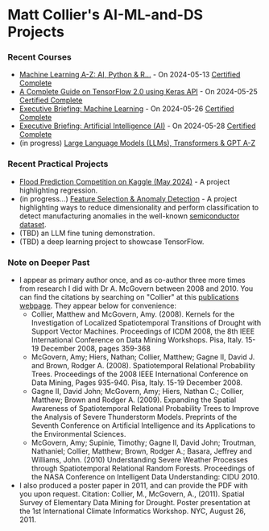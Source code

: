 # Matt Collier's AI-ML-and-DS Projects

### Recent Courses
* [Machine Learning A-Z: AI, Python & R...](https://www.udemy.com/course/machinelearning/learn/lecture/35617946?start=1#overview) - On 2024-05-13 [Certified Complete](https://www.udemy.com/certificate/UC-a021173a-48e8-4361-bc88-f45206995b76/)
* [A Complete Guide on TensorFlow 2.0 using Keras API](https://community.superdatascience.com/c/tensorflow-keras-api/) - On 2024-05-25 [Certified Complete](https://credsverse.com/credentials/14089047-13b7-4346-b274-4f9dd5a30ba1)
* [Executive Briefing: Machine Learning](https://community.superdatascience.com/c/executive-ml/) - On 2024-05-26 [Certified Complete](https://credsverse.com/credentials/36d89d19-2df1-4c11-ba1f-1a8fc5971cd4)
* [Executive Briefing: Artificial Intelligence (AI)](https://community.superdatascience.com/c/executive-ai/) - On 2024-05-28 [Certified Complete](https://credsverse.com/credentials/3acf295a-10fd-4ef2-8b59-613ff256a214)
* (in progress) [Large Language Models (LLMs), Transformers & GPT A-Z](https://community.superdatascience.com/c/llm-gpt/)

### Recent Practical Projects
* [Flood Prediction Competition on Kaggle (May 2024)](https://colab.research.google.com/drive/1DMYd0Bffts5P7kARmYJKKCzqpQaDDYGe?usp=sharing) - A project highlighting regression.
* (in progress...) [Feature Selection & Anomaly Detection](https://colab.research.google.com/drive/16pCUBH4hmv98x3j9xxV1_Hvp3YqJX3aU?usp=sharing) - A project highlighting ways to reduce dimensionality and perform classification to detect manufacturing anomalies in the well-known [semiconductor dataset](https://www.kaggle.com/datasets/paresh2047/uci-semcom).
* (TBD) an LLM fine tuning demonstration.
* (TBD) a deep learning project to showcase TensorFlow.

### Note on Deeper Past
* I appear as primary author once, and as co-author three more times from research I did with Dr A. McGovern between 2008 and 2010. You can find the citations by searching on "Collier" at this [publications webpage](https://mcgovern-fagg.org/amy/publications/). They appear below for convenience:
  * Collier, Matthew and McGovern, Amy. (2008). Kernels for the Investigation of Localized Spatiotemporal Transitions of Drought with Support Vector Machines. Proceedings of ICDM 2008, the 8th IEEE International Conference on Data Mining Workshops. Pisa, Italy. 15-19 December 2008, pages 359-368
  * McGovern, Amy; Hiers, Nathan; Collier, Matthew; Gagne II, David J. and Brown, Rodger A. (2008). Spatiotemporal Relational Probability Trees. Proceedings of the 2008 IEEE International Conference on Data Mining, Pages 935-940. Pisa, Italy. 15-19 December 2008.
  * Gagne II, David John; McGovern, Amy; Hiers, Nathan C.; Collier, Matthew; Brown and Rodger A. (2009). Expanding the Spatial Awareness of Spatiotemporal Relational Probability Trees to Improve the Analysis of Severe Thunderstorm Models. Preprints of the Seventh Conference on Artificial Intelligence and its Applications to the Environmental Sciences.
  * McGovern, Amy; Supinie, Timothy; Gagne II, David John; Troutman, Nathaniel; Collier, Matthew; Brown, Rodger A.; Basara, Jeffrey and Williams, John. (2010) Understanding Severe Weather Processes through Spatiotemporal Relational Random Forests. Proceedings of the NASA Conference on Intelligent Data Understanding: CIDU 2010.
* I also produced a poster paper in 2011, and can provide the PDF with you upon request. Citation: Collier, M., McGovern, A., (2011). Spatial Survey of Elementary Data Mining for Drought. Poster presentation at the 1st International Climate Informatics Workshop. NYC, August 26, 2011.
